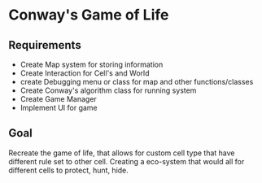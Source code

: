 # Conway's Game of Life 

## Requirements
- Create Map system for storing information 
- Create Interaction for Cell's and World
- create Debugging menu or class for map and other functions/classes
- Create Conway's algorithm class for running system
- Create Game Manager 
- Implement UI for game

## Goal 
Recreate the game of life, that allows for custom cell type that have different rule set to other cell.
Creating a eco-system that would all for different cells to protect, hunt, hide.
